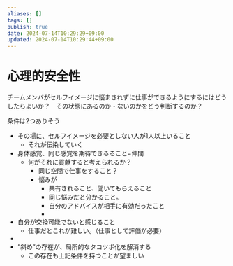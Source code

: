 ```yaml
---
aliases: []
tags: []
publish: true
date: 2024-07-14T10:29:29+09:00
updated: 2024-07-14T10:29:44+09:00
---
```


# 心理的安全性
チームメンバがセルフイメージに悩まされずに仕事ができるようにするにはどうしたらよいか？　その状態にあるのか・ないのかをどう判断するのか？

条件は2つありそう
- その場に、セルフイメージを必要としない人が1人以上いること
	- それが伝染していく
- 身体感覚、同じ感覚を期待できるること=仲間
	- 何がそれに貢献すると考えられるか？
		- 同じ空間で仕事をすること？
		- 悩みが
			- 共有されること、聞いてもらえること
			- 同じ悩みだと分かること。
			- 自分のアドバイスが相手に有効だったこと
			- 
- 自分が交換可能でないと感じること 
	- 仕事だとこれが難しい。（仕事として評価が必要）
- 
- ”斜め”の存在が、局所的なタコツボ化を解消する
	- この存在も上記条件を持つことが望ましい